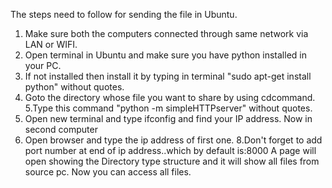 The steps need to follow for sending the file in Ubuntu.
1. Make sure both the computers connected through same network via LAN or WIFI.
2. Open terminal in Ubuntu and make sure you have python installed in your PC.
3. If not installed then install  it by typing in terminal "sudo apt-get install python" without quotes.
4. Goto the directory whose file you want to share by using cdcommand.
5.Type this command "python -m simpleHTTPserver" without quotes.
6. Open new terminal and type ifconfig and find your IP address.
Now in second computer
7. Open browser and type the ip address of first one.
8.Don't forget to add port number at end of ip address..which by default is:8000
A page will open showing the Directory type structure and it will show all files from source pc.
Now you can access all files.
